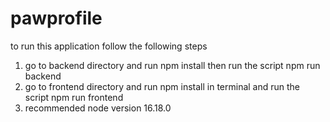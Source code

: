 # pawprofile
to run this application follow the following steps
1. go to backend directory and run npm install then run the script npm run backend
2. go to frontend directory and run npm install in terminal and run the script npm run frontend 
3. recommended node version 16.18.0
